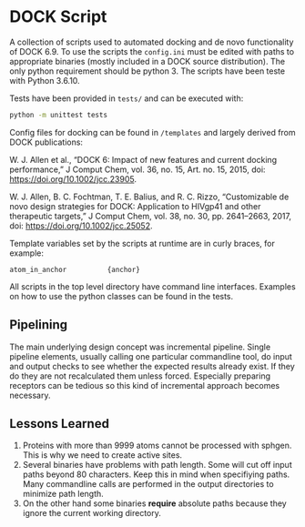 # DOCK Script

A collection of scripts used to automated docking and de novo functionality of DOCK 6.9. To use the scripts
the `config.ini` must be edited with paths to appropriate binaries (mostly included in a DOCK source distribution). The
only python requirement should be python 3. The scripts have been teste with Python 3.6.10.

Tests have been provided in `tests/` and can be executed with:

```bash
python -m unittest tests
```

Config files for docking can be found in `/templates` and largely derived from DOCK publications:

W. J. Allen et al., “DOCK 6: Impact of new features and current docking performance,” J Comput Chem, vol. 36, no. 15,
Art. no. 15, 2015, doi: https://doi.org/10.1002/jcc.23905.

W. J. Allen, B. C. Fochtman, T. E. Balius, and R. C. Rizzo, “Customizable de novo design strategies for DOCK:
Application to HIVgp41 and other therapeutic targets,” J Comput Chem, vol. 38, no. 30, pp. 2641–2663, 2017,
doi: https://doi.org/10.1002/jcc.25052.

Template variables set by the scripts at runtime are in curly braces, for example:

```
atom_in_anchor          {anchor}
```

All scripts in the top level directory have command line interfaces. Examples on how to use the python classes can be
found in the tests.

## Pipelining

The main underlying design concept was incremental pipeline. Single pipeline elements, usually calling one particular
commandline tool, do input and output checks to see whether the expected results already exist. If they do they are not
recalculated them unless forced. Especially preparing receptors can be tedious so this kind of incremental approach
becomes necessary.

## Lessons Learned

1. Proteins with more than 9999 atoms cannot be processed with sphgen. This is why we need to create active sites.
2. Several binaries have problems with path length. Some will cut off input paths beyond 80 characters. Keep this in
   mind when specifiying paths. Many commandline calls are performed in the output directories to minimize path length.
3. On the other hand some binaries __require__ absolute paths because they ignore the current working directory.
